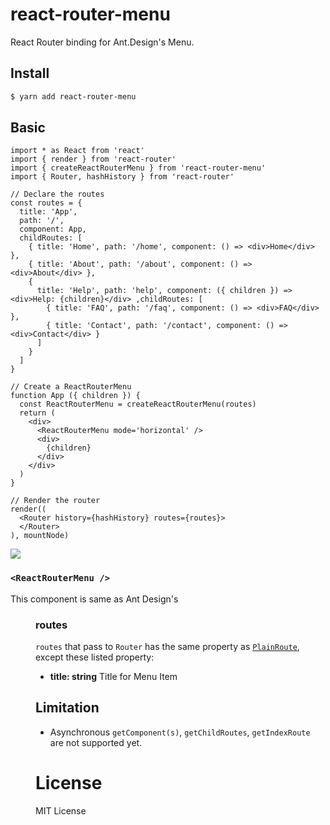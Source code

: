 # react-router-menu

React Router binding for Ant.Design's Menu.

## Install

```bash
$ yarn add react-router-menu
```

## Basic

```tsx
import * as React from 'react'
import { render } from 'react-router'
import { createReactRouterMenu } from 'react-router-menu'
import { Router, hashHistory } from 'react-router'

// Declare the routes
const routes = {
  title: 'App',
  path: '/',
  component: App,
  childRoutes: [
    { title: 'Home', path: '/home', component: () => <div>Home</div> },
    { title: 'About', path: '/about', component: () => <div>About</div> },
    {
      title: 'Help', path: 'help', component: ({ children }) => <div>Help: {children}</div> ,childRoutes: [
        { title: 'FAQ', path: '/faq', component: () => <div>FAQ</div> },
        { title: 'Contact', path: '/contact', component: () => <div>Contact</div> }
      ]
    }
  ]
}

// Create a ReactRouterMenu
function App ({ children }) {
  const ReactRouterMenu = createReactRouterMenu(routes)
  return (
    <div>
      <ReactRouterMenu mode='horizontal' />
      <div>
        {children}
      </div>
    </div>
  )
}

// Render the router
render((
  <Router history={hashHistory} routes={routes}>
  </Router>
), mountNode)
```

![](https://ws1.sinaimg.cn/large/006tKfTcgy1fi1zpbetnaj30dk08gt8v.jpg)

### `<ReactRouterMenu />`

This component is same as Ant Design's [<Menu />](https://ant.design/components/menu)

### routes

`routes` that pass to `Router` has the same property as [`PlainRoute`](https://github.com/ReactTraining/react-router/blob/v3/docs/API.md#plainroute), except these listed property:

- **title: string** Title for Menu Item

## Limitation

- Asynchronous `getComponent(s)`, `getChildRoutes`, `getIndexRoute` are not supported yet.

# License

MIT License

